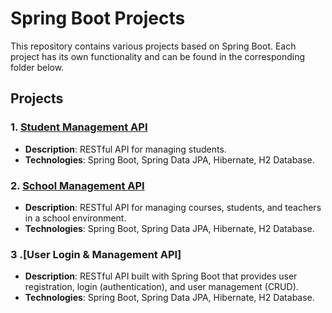 # Spring Boot Projects

This repository contains various projects based on Spring Boot.  Each project has its own functionality and can be found in the corresponding folder below.

## Projects

### 1. [Student Management API](./Project1/Student%20Management%20API)
   - **Description**: RESTful API for managing students.
   - **Technologies**: Spring Boot, Spring Data JPA, Hibernate, H2 Database.

### 2. [School Management API](./Project1/Student%20Management%20API)
   - **Description**: RESTful API for managing courses, students, and teachers in a school environment.
   - **Technologies**: Spring Boot, Spring Data JPA, Hibernate, H2 Database.

### 3 .[User Login & Management API]
  - **Description**: RESTful API built with Spring Boot that provides user registration, login (authentication), and user management (CRUD).
  - **Technologies**: Spring Boot, Spring Data JPA, Hibernate, H2 Database.



 

